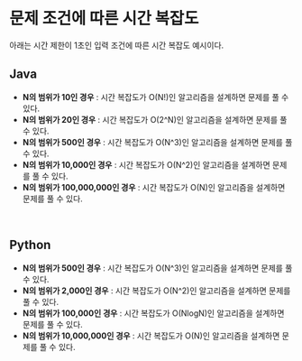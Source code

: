# 문제 조건에 따른 시간 복잡도

아래는 시간 제한이 1초인 입력 조건에 따른 시간 복잡도 예시이다.

## Java
* **N의 범위가 10인 경우** : 시간 복잡도가 O(N!)인 알고리즘을 설계하면 문제를 풀 수 있다.
* **N의 범위가 20인 경우** : 시간 복잡도가 O(2^N)인 알고리즘을 설계하면 문제를 풀 수 있다.
* **N의 범위가 500인 경우** : 시간 복잡도가 O(N^3)인 알고리즘을 설계하면 문제를 풀 수 있다.
* **N의 범위가 10,000인 경우** : 시간 복잡도가 O(N^2)인 알고리즘을 설계하면 문제를 풀 수 있다.
* **N의 범위가 100,000,000인 경우** : 시간 복잡도가 O(N)인 알고리즘을 설계하면 문제를 풀 수 있다.

</br>

## Python

* **N의 범위가 500인 경우** : 시간 복잡도가 O(N^3)인 알고리즘을 설계하면 문제를 풀 수 있다.
* **N의 범위가 2,000인 경우** : 시간 복잡도가 O(N^2)인 알고리즘을 설계하면 문제를 풀 수 있다.
* **N의 범위가 100,000인 경우** : 시간 복잡도가 O(NlogN)인 알고리즘을 설계하면 문제를 풀 수 있다.
* **N의 범위가 10,000,000인 경우** : 시간 복잡도가 O(N)인 알고리즘을 설계하면 문제를 풀 수 있다.
